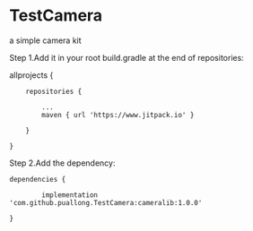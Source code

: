 # TestCamera
a simple camera kit

Step 1.Add it in your root build.gradle at the end of repositories:

allprojects {

		repositories {
		
			...
			maven { url 'https://www.jitpack.io' }
			
		}
		
	}
  
Step 2.Add the dependency:
  	
	dependencies {
	
	        implementation 'com.github.puallong.TestCamera:cameralib:1.0.0'
		
	}
